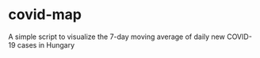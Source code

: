 # covid-map
A simple script to visualize the 7-day moving average of daily new COVID-19 cases in Hungary
